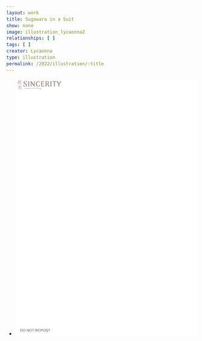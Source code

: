 ```yaml
---
layout: work
title: Sugawara in a Suit
show: none
image: illustration_lycaonna2
relationships: [ ]
tags: [ ]
creator: Lycaonna
type: illustration
permalink: /2022/illustration/:title
---
```

<div class="fullscreen-image-slider">
  <div class="slides" role="region" aria-label="FullScreen Pictures" data-slide>
    <ul class="slide-container">
      <li data-slide=1 class="is-active slide">
        <img class="visual" id="illustration_lycaonna2" src="/assets/images/watermark.png" alt="page1">
      </li>
    </ul>
  </div>
</div>